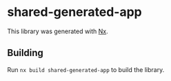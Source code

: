 # shared-generated-app

This library was generated with [Nx](https://nx.dev).

## Building

Run `nx build shared-generated-app` to build the library.
